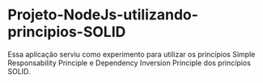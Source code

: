 # Projeto-NodeJs-utilizando-principios-SOLID
Essa aplicação serviu como experimento para utilizar os princípios Simple Responsability Principle e Dependency Inversion Principle dos princípios SOLID.

